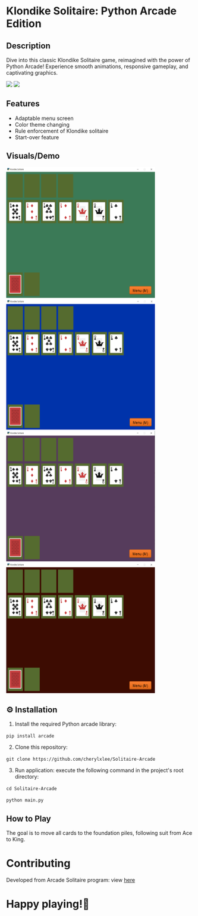 # Klondike Solitaire: Python Arcade Edition

## Description
Dive into this classic Klondike Solitaire game, reimagined with the power of Python Arcade! Experience smooth animations, responsive gameplay, and captivating graphics.

<img src="https://img.shields.io/badge/-Python-blue" /> <img src="https://img.shields.io/badge/-Arcade-orange" />

## Features
* Adaptable menu screen
* Color theme changing
* Rule enforcement of Klondike solitaire
* Start-over feature

## Visuals/Demo
<img src="demo/s1.png" width="400" height="350" /><img src="demo/s2.png" width="400" height="350" />
<img src="demo/s3.png" width="400" height="350" /><img src="demo/s4.png" width="400" height="350" />

## ⚙ Installation
1. Install the required Python arcade library:

`pip install arcade`

2. Clone this repository:

`git clone https://github.com/cherylxlee/Solitaire-Arcade`

3. Run application: execute the following command in the project's root directory:

`cd Solitaire-Arcade`

`python main.py`

## How to Play
The goal is to move all cards to the foundation piles, following suit from Ace to King.

# Contributing
Developed from Arcade Solitaire program: view [here](https://api.arcade.academy/en/latest/tutorials/card_game/solitaire_11.html#solitaire-11)

# Happy playing!🎉
